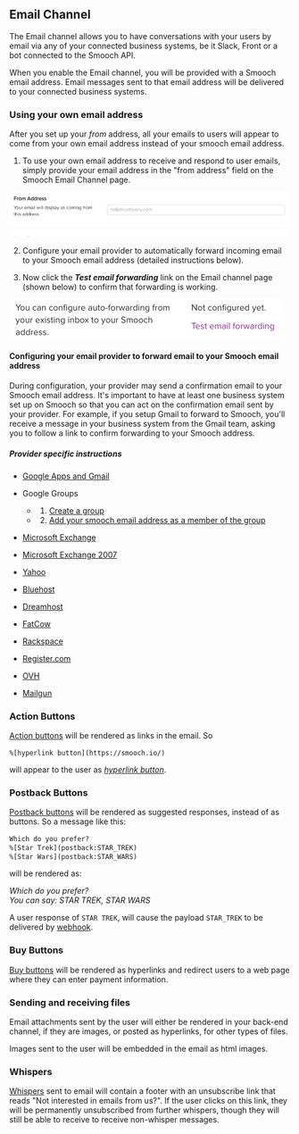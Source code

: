 ## Email Channel

The Email channel allows you to have conversations with your users by email via any of your connected business systems, be it Slack, Front or a bot connected to the Smooch API.

When you enable the Email channel, you will be provided with a Smooch email address. Email messages sent to that email address will be delivered to your connected business systems.

### Using your own email address

After you set up your *from* address, all your emails to users will appear to come from your own email address instead of your smooch email address.

1. To use your own email address to receive and respond to user emails, simply provide your email address in the "from address" field on the Smooch Email Channel page.

![input from address](/images/input_forwarding_email.png)

2. Configure your email provider to automatically forward incoming email to your Smooch email address (detailed instructions below).

3. Now click the _**Test email forwarding**_ link on the Email channel page (shown below) to confirm that forwarding is working.

![test email forwarding](/images/test_forwarding_email.png)


#### Configuring your email provider to forward email to your Smooch email address

During configuration, your provider may send a confirmation email to your Smooch email address. It's important to have at least one business system set up on Smooch so that you can act on the confirmation email sent by your provider. For example, if you setup Gmail to forward to Smooch, you'll receive a message in your business system from the Gmail team, asking you to follow a link to confirm forwarding to your Smooch address.

##### Provider specific instructions

- [Google Apps and Gmail](https://support.google.com/mail/answer/10957)

- Google Groups

    * 1. [Create a group](https://support.google.com/a/answer/33343)
    * 2. [Add your smooch email address as a member of the group](https://support.google.com/groups/answer/2465464)

- [Microsoft Exchange](https://technet.microsoft.com/en-us/library/dd351134.aspx)

- [Microsoft Exchange 2007](https://technet.microsoft.com/en-us/magazine/dd547068.aspx)

- [Yahoo](https://help.yahoo.com/kb/SLN17371.html)

- [Bluehost](https://my.bluehost.com/cgi/help/forwarders)

- [Dreamhost](http://wiki.dreamhost.com/Email_Setup)

- [FatCow](http://www.fatcow.com/knowledgebase/read_article.bml?kbid=5745)

- [Rackspace](https://support.rackspace.com/how-to/set-up-email-forwarding-on-cloud-sites/)

- [Register.com](https://forum.web.com/register/faq/)

- [OVH](http://help.ovh.co.uk/CreateEmailRedirection)

- [Mailgun](https://documentation.mailgun.com/api-routes.html#actions)

### Action Buttons

[Action buttons](#links) will be rendered as links in the email. So

```
%[hyperlink button](https://smooch.io/)
```

will appear to the user as _[hyperlink button](https://smooch.io/)_.

### Postback Buttons

[Postback buttons](#postbacks) will be rendered as suggested responses, instead of as buttons. So a message like this:

```
Which do you prefer?
%[Star Trek](postback:STAR_TREK)
%[Star Wars](postback:STAR_WARS)
```

will be rendered as:

_Which do you prefer?<br>You can say: STAR TREK, STAR WARS_

A user response of `STAR TREK`, will cause the payload `STAR_TREK` to be delivered by [webhook](#webhook-triggers).

### Buy Buttons

[Buy buttons](#stripe) will be rendered as hyperlinks and redirect users to a web page where they can enter payment information.

### Sending and receiving files

Email attachments sent by the user will either be rendered in your back-end channel, if they are images, or posted as hyperlinks, for other types of files.

Images sent to the user will be embedded in the email as html images.

### Whispers

[Whispers](#whispers) sent to email will contain a footer with an unsubscribe link that reads "Not interested in emails from us?".
If the user clicks on this link, they will be permanently unsubscribed from further whispers, though they will still be able to receive to receive non-whisper messages.
